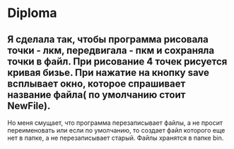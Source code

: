 # Diploma
Я сделала так, чтобы программа рисовала точки - лкм, передвигала - пкм и сохраняла точки в файл. При рисование 4 точек рисуется кривая бизье. При нажатие на кнопку save всплывает окно, которое спрашивает название файла( по умолчанию стоит NewFile).		
---
Но меня смущает, что программа перезаписывает файлы, а не просит переименовать или если по умолчанию, то создает файл которого еще нет в папке, а не перезаписывает старый. Файлы хранятся в папке bin.
